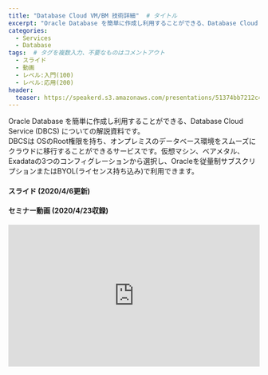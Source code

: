 ```yaml
---
title: "Database Cloud VM/BM 技術詳細"  # タイトル
excerpt: "Oracle Database を簡単に作成し利用することができる、Database Cloud Service (DBCS) についての解説資料です"
categories:
  - Services
  - Database
tags:  # タグを複数入力、不要なものはコメントアウト
  - スライド
  - 動画
  - レベル:入門(100)
  - レベル:応用(200)
header:
  teaser: https://speakerd.s3.amazonaws.com/presentations/51374bb7212c4564a2d18bbc26ad17b6/slide_0.jpg
---
```


Oracle Database を簡単に作成し利用することができる、Database Cloud Service (DBCS) についての解説資料です。  
DBCSは OSのRoot権限を持ち、オンプレミスのデータベース環境をスムーズにクラウドに移行することができるサービスです。仮想マシン、ベアメタル、Exadataの3つのコンフィグレーションから選択し、Oracleを従量制サブスクリプションまたはBYOL(ライセンス持ち込み)で利用できます。


#### スライド (2020/4/6更新)  <!-- 更新日を最新に変更 -->

<div style="max-width:768px">

<!-- Speakerdeckから Embeded リンクを取得して貼り付け (ここから) -->
<script async class="speakerdeck-embed" data-id="51374bb7212c4564a2d18bbc26ad17b6" data-ratio="1.77777777777778" src="//speakerdeck.com/assets/embed.js"></script>
<!-- Speakerdeckから Embeded リンクを取得して貼り付け (ここまで) -->

</div>


#### セミナー動画 (2020/4/23収録)  <!-- 収録日を最新に変更 -->

<!-- Oracle Vide Hub から Embed リンクを取得して貼り付け (ここから) リンク取得時には Player Size を 768x432 に、Responsive Sizing を有効にして取得してください -->
<div style="max-width:768px"><div style="position:relative;padding-bottom:56.25%"><iframe id="kaltura_player" src="https://cdnapisec.kaltura.com/p/2171811/sp/217181100/embedIframeJs/uiconf_id/35965902/partner_id/2171811?iframeembed=true&playerId=kaltura_player&entry_id=0_lyh6t8ka&flashvars[streamerType]=auto&amp;flashvars[localizationCode]=en&amp;flashvars[leadWithHTML5]=true&amp;flashvars[sideBarContainer.plugin]=true&amp;flashvars[sideBarContainer.position]=left&amp;flashvars[sideBarContainer.clickToClose]=true&amp;flashvars[chapters.plugin]=true&amp;flashvars[chapters.layout]=vertical&amp;flashvars[chapters.thumbnailRotator]=false&amp;flashvars[streamSelector.plugin]=true&amp;flashvars[EmbedPlayer.SpinnerTarget]=videoHolder&amp;flashvars[dualScreen.plugin]=true&amp;flashvars[hotspots.plugin]=1&amp;flashvars[mediaProxy.mediaPlayFrom]=0&amp;flashvars[Kaltura.addCrossoriginToIframe]=true&amp;&wid=1_uosycbix" width="768" height="432" allowfullscreen webkitallowfullscreen mozAllowFullScreen allow="autoplay *; fullscreen *; encrypted-media *" sandbox="allow-forms allow-same-origin allow-scripts allow-top-navigation allow-pointer-lock allow-popups allow-modals allow-orientation-lock allow-popups-to-escape-sandbox allow-presentation allow-top-navigation-by-user-activation" frameborder="0" title="Kaltura Player" style="position:absolute;top:0;left:0;width:100%;height:100%"></iframe></div></div>
<!-- Oracle Vide Hub から Embed リンクを取得して貼り付け (ここまで) -->
